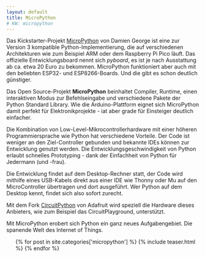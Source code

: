```yaml
---
layout: default
title: MicroPython
# KW: micropython
---
```


Das Kickstarter-Projekt [MicroPython](https://micropython.org) von Damien George ist eine zur Version 3 kompatible Python-Implementierung, die auf verschiedenen Architekturen wie zum Beispiel ARM oder dem Raspberry Pi Pico läuft. Das offizielle Entwicklungsboard nennt sich _pyboard_, es ist je nach Ausstattung ab ca. etwa 20 Euro zu bekommen. MicroPython funktioniert aber auch mit den beliebten ESP32- und ESP8266-Boards. Und die gibt es schon deutlich günstiger.

Das Open Source-Projekt **MicroPython** beinhaltet Compiler, Runtime, einen interaktiven Modus zur Befehlseingabe und verschiedene Pakete der Python Standard Library. Wie die Arduino-Plattform eignet sich MicroPython damit perfekt für Elektronikprojekte - iat aber grade für Einsteiger deutlich einfacher.

Die Kombination von Low-Level-Mikrocontrollerhardware mit einer höheren Programmiersprache wie Python hat verschiedene Vorteile. Der Code ist weniger an den Ziel-Controller gebunden und bekannte IDEs können zur Entwicklung genutzt werden. Die Entwicklungsgeschwindigkeit von Python erlaubt schnelles Prototyping - dank der Einfachheit von Python für Jedermann (und -frau).

Die Entwicklung findet auf dem Desktop-Rechner statt, der Code wird mithilfe eines USB-Kabels direkt aus einer IDE wie Thonny oder Mu auf den MicroController übertragen und dort ausgeführt. Wer Python auf dem Desktop kennt, findet sich also sofort zurecht.

Mit dem Fork [CircuitPython](https://circuitpython.org) von Adafruit wird speziell die Hardware dieses Anbieters, wie zum Beispiel das CircuitPlayground, unterstützt.

Mit MicroPython erobert sich Python ein ganz neues Aufgabengebiet. Die spanende Welt des Internet of Things.


<ul style="list-style-type:none;">

{% for post in site.categories['micropython'] %}
{% include teaser.html %}
{% endfor %}
</ul>
